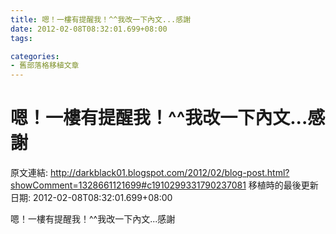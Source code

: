 ```yaml
---
title: 嗯！一樓有提醒我！^^我改一下內文...感謝
date: 2012-02-08T08:32:01.699+08:00
tags: 

categories:
- 舊部落格移植文章
---
```


# 嗯！一樓有提醒我！^^我改一下內文...感謝

原文連結: http://darkblack01.blogspot.com/2012/02/blog-post.html?showComment=1328661121699#c1910299331790237081
移植時的最後更新日期: 2012-02-08T08:32:01.699+08:00

嗯！一樓有提醒我！^^我改一下內文...感謝
